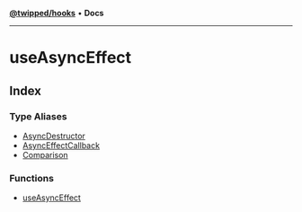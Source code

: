 [**@twipped/hooks**](../README.md) • **Docs**

***

# useAsyncEffect

## Index

### Type Aliases

- [AsyncDestructor](type-aliases/AsyncDestructor.md)
- [AsyncEffectCallback](type-aliases/AsyncEffectCallback.md)
- [Comparison](type-aliases/Comparison.md)

### Functions

- [useAsyncEffect](functions/useAsyncEffect.md)
